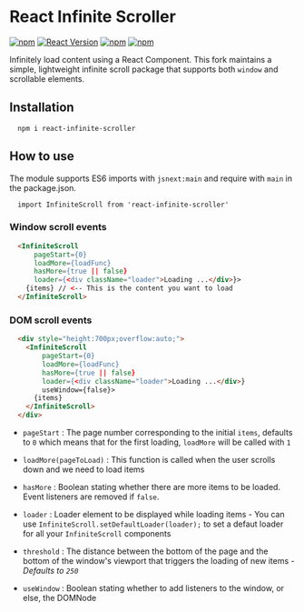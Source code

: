 React Infinite Scroller
=======================

[![npm](https://img.shields.io/npm/dt/react-infinite-scroller.svg?style=flat-square)](https://www.npmjs.com/package/react-infinite-scroller)
[![React Version](https://img.shields.io/badge/React-%5E0.14.0%20%7C%7C%20%5E15.0.1-blue.svg?style=flat-square)](https://www.npmjs.com/package/react)
[![npm](https://img.shields.io/npm/v/react-infinite-scroller.svg?style=flat-square)](https://www.npmjs.com/package/react-infinite-scroller)
[![npm](https://img.shields.io/npm/l/react-infinite-scroller.svg?style=flat-square)](https://github.com/CassetteRocks/react-infinite-scroller/blob/master/LICENSE)

Infinitely load content using a React Component. This fork maintains a simple, lightweight infinite scroll package that supports both `window` and scrollable elements.

## Installation

```
  npm i react-infinite-scroller
```

## How to use

The module supports ES6 imports with `jsnext:main` and require with `main` in the package.json.

```
  import InfiniteScroll from 'react-infinite-scroller'
```

### Window scroll events

```html
  <InfiniteScroll
      pageStart={0}
      loadMore={loadFunc}
      hasMore={true || false}
      loader={<div className="loader">Loading ...</div>}>
    {items} // <-- This is the content you want to load
  </InfiniteScroll>
```

### DOM scroll events

```html
  <div style="height:700px;overflow:auto;">
    <InfiniteScroll
        pageStart={0}
        loadMore={loadFunc}
        hasMore={true || false}
        loader={<div className="loader">Loading ...</div>}
        useWindow={false}>
      {items}
    </InfiniteScroll>
  </div>
```

- `pageStart` : The page number corresponding to the initial `items`, defaults to `0`
                which means that for the first loading, `loadMore` will be called with `1`

- `loadMore(pageToLoad)` : This function is called when the user scrolls down
                           and we need to load items

- `hasMore` : Boolean stating whether there are more items to be loaded. Event listeners
              are removed if `false`.

- `loader` : Loader element to be displayed while loading items - You can use
             `InfiniteScroll.setDefaultLoader(loader);` to set a defaut loader
             for all your `InfiniteScroll` components

- `threshold` : The distance between the bottom of the page and the bottom of the
                window's viewport that triggers the loading of new items -
                *Defaults to `250`*

- `useWindow` : Boolean stating whether to add listeners to the window, or else, the DOMNode
